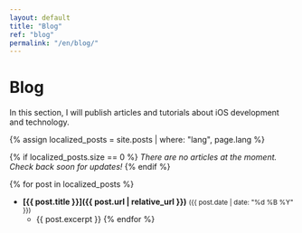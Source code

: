 ```yaml
---
layout: default
title: "Blog"
ref: "blog"
permalink: "/en/blog/"
---
```

# Blog  

In this section, I will publish articles and tutorials about iOS development and technology.

{% assign localized_posts = site.posts | where: "lang", page.lang %}

{% if localized_posts.size == 0 %}
_There are no articles at the moment. Check back soon for updates!_
{% endif %}

{% for post in localized_posts %}
- **[{{ post.title }}]({{ post.url | relative_url }})** <small>({{ post.date | date: "%d %B %Y" }})</small>
  - {{ post.excerpt }}
{% endfor %}